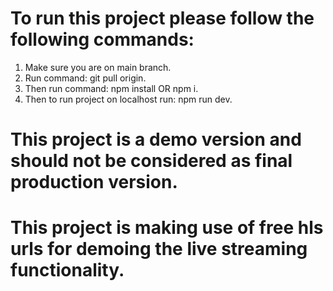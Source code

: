 # To run this project please follow the following commands:

1) Make sure you are on main branch. 
2) Run command: git pull origin.
3) Then run command: npm install OR npm i.
4) Then to run project on localhost run: npm run dev.

# This project is a demo version and should not be considered as final production version.

# This project is making use of free hls urls for demoing the live  streaming functionality.